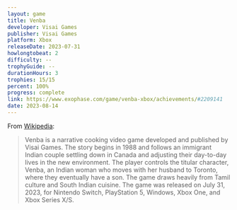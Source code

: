 ```yaml
---
layout: game
title: Venba
developer: Visai Games
publisher: Visai Games
platform: Xbox
releaseDate: 2023-07-31
howlongtobeat: 2
difficulty: --
trophyGuide: --
durationHours: 3
trophies: 15/15
percent: 100%
progress: complete
link: https://www.exophase.com/game/venba-xbox/achievements/#2209141
date: 2023-08-14
---
```


From [Wikipedia](https://en.wikipedia.org/wiki/Venba_(video_game)):

> Venba is a narrative cooking video game developed and published by Visai Games. The story begins in 1988 and follows an immigrant Indian couple settling down in Canada and adjusting their day-to-day lives in the new environment. The player controls the titular character, Venba, an Indian woman who moves with her husband to Toronto, where they eventually have a son. The game draws heavily from Tamil culture and South Indian cuisine. The game was released on July 31, 2023, for Nintendo Switch, PlayStation 5, Windows, Xbox One, and Xbox Series X/S.
